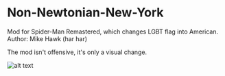 # Non-Newtonian-New-York
Mod for Spider-Man Remastered, which changes LGBT flag into American.
Author: Mike Hawk (har har)

The mod isn't offensive, it's only a visual change.

![alt text](https://i.imgur.com/Gqk9fIE.png)
